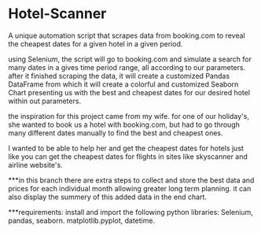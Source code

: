# Hotel-Scanner
A unique automation script that scrapes data from booking.com to reveal the cheapest dates for a given hotel in a given period. 

using Selenium, the script will go to booking.com and simulate a search for many dates in a gives time period range, all according to our parameters.
after it finished scraping the data, it will create a customized Pandas DataFrame from which it will create a colorful and customized Seaborn Chart presenting us  with the best and cheapest dates for our desired hotel within out parameters. 

the inspiration for this project came from my wife.
for one of our holiday's, she wanted to book us a hotel with booking.com, but had to go through many different dates manually to find the best and cheapest ones.

I wanted to be able to help her and get the cheapest dates for hotels just like you can get the cheapest dates for flights in sites like skyscanner and airline website's.

***in this branch there are extra steps to collect and store the best data and prices for each individual month allowing greater long term planning. it can also display the summery of this added data in the end chart.

***requirements: install and import the following python libraries: Selenium, pandas, seaborn. matplotlib.pyplot, datetime.


